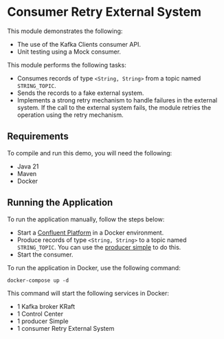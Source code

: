 # Consumer Retry External System

This module demonstrates the following:

- The use of the Kafka Clients consumer API.
- Unit testing using a Mock consumer.

This module performs the following tasks:

- Consumes records of type `<String, String>` from a topic named `STRING_TOPIC`.
- Sends the records to a fake external system.
- Implements a strong retry mechanism to handle failures in the external system. If the call to the external system
  fails, the module retries the operation using the retry mechanism.

## Requirements

To compile and run this demo, you will need the following:

- Java 21
- Maven
- Docker

## Running the Application

To run the application manually, follow the steps below:

- Start a [Confluent Platform](https://docs.confluent.io/platform/current/quickstart/ce-docker-quickstart.html#step-1-download-and-start-cp) in a Docker environment.
- Produce records of type `<String, String>` to a topic named `STRING_TOPIC`. You can use the [producer simple](../../kafka-producer-quickstarts/kafka-producer-simple) to do this.
- Start the consumer.

To run the application in Docker, use the following command:

```console
docker-compose up -d
```

This command will start the following services in Docker:

- 1 Kafka broker KRaft
- 1 Control Center
- 1 producer Simple
- 1 consumer Retry External System
